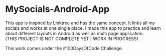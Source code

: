 # MySocials-Android-App
This app is inspired by Linktree and has the same concept. It links all my socials and works at one single place.
I made this app to practice and learn about different layouts in Android as well as multi page application.<br>
(THIS PROJECT IS NOT COMPLETE YET | WORK IN PROGRESS)

This work comes under the #100DaysOfCode Challenge.
